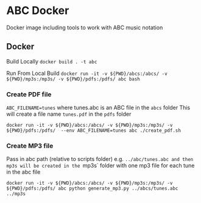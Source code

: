 # ABC Docker

Docker image including tools to work with ABC music notation

## Docker

Build Locally
`docker build . -t abc`

Run From Local Build
`docker run -it -v ${PWD}/abcs:/abcs/ -v ${PWD}/mp3s:/mp3s/ -v ${PWD}/pdfs:/pdfs/ abc bash`



### Create PDF file

`ABC_FILENAME=tunes` where tunes.abc is an ABC file in the `abcs` folder
This will create a file name `tunes.pdf` in the `pdfs` folder

`docker run -it -v ${PWD}/abcs:/abcs/ -v ${PWD}/mp3s:/mp3s/ -v ${PWD}/pdfs:/pdfs/  --env ABC_FILENAME=tunes abc ./create_pdf.sh`


### Create MP3 file

Pass in abc path (relative to scripts folder) e.g. `../abc/tunes.abc and then mp3s will be created in the `mp3s` folder with one mp3 file for each tune in the abc file

`docker run -it -v ${PWD}/abcs:/abcs/ -v ${PWD}/mp3s:/mp3s/ -v ${PWD}/pdfs:/pdfs/ abc python generate_mp3.py ../abcs/tunes.abc ../mp3s`


